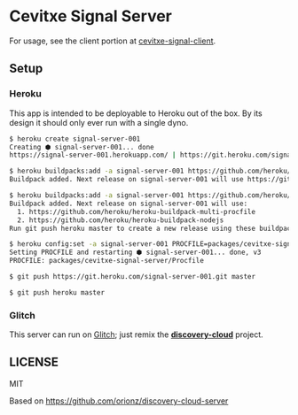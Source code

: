 # Cevitxe Signal Server

For usage, see the client portion at
[cevitxe-signal-client](https://github.com/devresults/cevitxe/packages/../../../../../../cevitxe-signal-client/README.md).

## Setup

### Heroku

This app is intended to be deployable to Heroku out of the box. By its design it should only ever
run with a single dyno.

```bash
$ heroku create signal-server-001
Creating ⬢ signal-server-001... done
https://signal-server-001.herokuapp.com/ | https://git.heroku.com/signal-server-001.git

$ heroku buildpacks:add -a signal-server-001 https://github.com/heroku/heroku-buildpack-multi-procfile
Buildpack added. Next release on signal-server-001 will use https://github.com/heroku/heroku-buildpack-multi-procfile.

$ heroku buildpacks:add -a signal-server-001 https://github.com/heroku/heroku-buildpack-nodejs
Buildpack added. Next release on signal-server-001 will use:
  1. https://github.com/heroku/heroku-buildpack-multi-procfile
  2. https://github.com/heroku/heroku-buildpack-nodejs
Run git push heroku master to create a new release using these buildpacks.

$ heroku config:set -a signal-server-001 PROCFILE=packages/cevitxe-signal-server/Procfile
Setting PROCFILE and restarting ⬢ signal-server-001... done, v3
PROCFILE: packages/cevitxe-signal-server/Procfile

$ git push https://git.heroku.com/signal-server-001.git master


```

```bash
$ git push heroku master
```

### Glitch

This server can run on [Glitch](https://glitch.com); just remix the
[**discovery-cloud**](https://glitch.com/edit/#!/remix/discovery-cloud) project.

## LICENSE

MIT

Based on https://github.com/orionz/discovery-cloud-server
